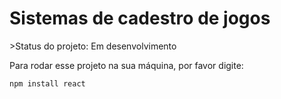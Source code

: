 <h1>Sistemas de cadestro de jogos</h1>
>Status do projeto: Em desenvolvimento

Para rodar esse projeto na sua máquina, por favor digite:

```
npm install react

```
